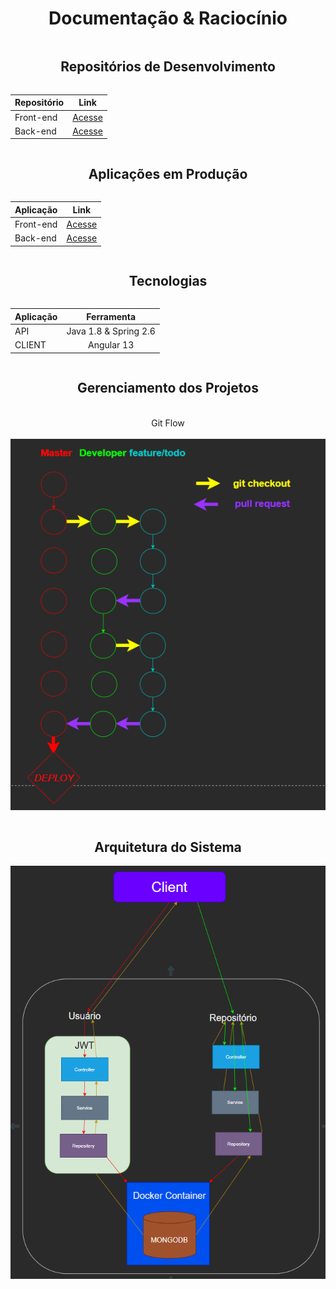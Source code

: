 <div style="display:flex; justify-content:center; align-items:center; flex-direction: column;">

# Documentação & Raciocínio

## Repositórios de Desenvolvimento

| Repositório              |      Link          |
| :-------------------- | :-----------------------: |
| Front-end        |      <a href="https://github.com/pedroluiznogueira/sps-ng">Acesse</a>        |
|   Back-end|     <a href="https://github.com/pedroluiznogueira/sps-api">Acesse</a>          |


## Aplicações em Produção

| Aplicação              |      Link          |
| :-------------------- | :-----------------------: |
| Front-end        |      <a href="https://sps-test-angular-java.herokuapp.com">Acesse</a>        |
|   Back-end|     <a href="https://sps-test-api-java.herokuapp.com/">Acesse</a>          |

## Tecnologias

| Aplicação              |      Ferramenta          |
| :-------------------- | :-----------------------: |
| API        |      Java 1.8 & Spring 2.6           |
|   CLIENT|     Angular 13          |

## Gerenciamento dos Projetos
<br>
    Git Flow
<br>
<br>

<img src="architecture\gitflow\gitflow.png">

<br>

## Arquitetura do Sistema

<img src="architecture\diagram\architecture.png">

</div>
